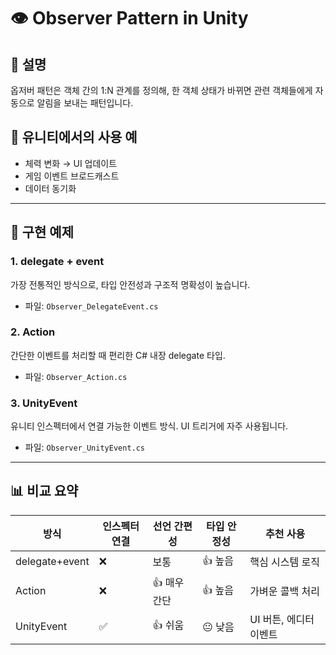 # 👁️ Observer Pattern in Unity

## 📖 설명
옵저버 패턴은 객체 간의 1:N 관계를 정의해, 한 객체 상태가 바뀌면 관련 객체들에게 자동으로 알림을 보내는 패턴입니다.

## 🧠 유니티에서의 사용 예
- 체력 변화 → UI 업데이트
- 게임 이벤트 브로드캐스트
- 데이터 동기화

---

## 🔁 구현 예제

### 1. delegate + event
가장 전통적인 방식으로, 타입 안전성과 구조적 명확성이 높습니다.

- 파일: `Observer_DelegateEvent.cs`

### 2. Action
간단한 이벤트를 처리할 때 편리한 C# 내장 delegate 타입.

- 파일: `Observer_Action.cs`

### 3. UnityEvent
유니티 인스펙터에서 연결 가능한 이벤트 방식. UI 트리거에 자주 사용됩니다.

- 파일: `Observer_UnityEvent.cs`

---

## 📊 비교 요약

| 방식         | 인스펙터 연결 | 선언 간편성 | 타입 안정성 | 추천 사용 |
|--------------|---------------|--------------|--------------|-------------|
| delegate+event | ❌            | 보통         | 👍 높음      | 핵심 시스템 로직 |
| Action        | ❌            | 👍 매우 간단 | 👍 높음      | 가벼운 콜백 처리 |
| UnityEvent    | ✅            | 👍 쉬움      | 😐 낮음      | UI 버튼, 에디터 이벤트 |
